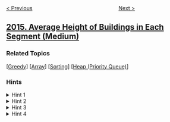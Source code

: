 <!--|This file generated by command(leetcode description); DO NOT EDIT.    |-->
<!--+----------------------------------------------------------------------+-->
<!--|@author    awesee <openset.wang@gmail.com>                           |-->
<!--|@link      https://github.com/awesee                                 |-->
<!--|@home      https://github.com/awesee/leetcode                        |-->
<!--+----------------------------------------------------------------------+-->

[< Previous](../longest-subsequence-repeated-k-times "Longest Subsequence Repeated k Times")
　　　　　　　　　　　　　　　　
[Next >](../maximum-difference-between-increasing-elements "Maximum Difference Between Increasing Elements")

## [2015. Average Height of Buildings in Each Segment (Medium)](https://leetcode.com/problems/average-height-of-buildings-in-each-segment "")



### Related Topics
  [[Greedy](../../tag/greedy/README.md)]
  [[Array](../../tag/array/README.md)]
  [[Sorting](../../tag/sorting/README.md)]
  [[Heap (Priority Queue)](../../tag/heap-priority-queue/README.md)]

### Hints
<details>
<summary>Hint 1</summary>
Try sorting the start and end points of each building.
</details>

<details>
<summary>Hint 2</summary>
The naive solution is to go through each position on the street and keep track of the sum of all the buildings at that position and the number of buildings at that position.
</details>

<details>
<summary>Hint 3</summary>
How could we optimize that solution to pass?
</details>

<details>
<summary>Hint 4</summary>
We don't need to go through every position, just the ones where a building starts or a building ends.
</details>

